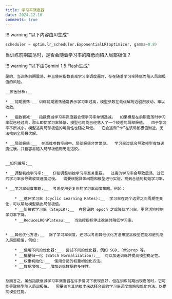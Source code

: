 ```yaml
---
title: 学习率调度器
date: 2024.12.16
comments: true
---
```


!!! warning "以下内容由AI生成"

```python
scheduler = optim.lr_scheduler.ExponentialLR(optimizer, gamma=0.8) 
```

当训练前期震荡时，是否会随着学习率的降低而陷入局部极值？

!!! warning "以下由Gemini 1.5 Flash生成"

    是的，当训练前期震荡，并且使用指数衰减学习率调度器时，存在随着学习率降低而陷入局部极值的风险。
    
    __原因分析:__
    
    * __前期震荡:__ 训练前期震荡通常表示学习率过高，模型参数在最优解附近剧烈波动，难以收敛。
    
    * __指数衰减:__ 指数衰减学习率调度器会使学习率单调递减。  如果模型在前期震荡时学习率就已经过高，那么即使学习率降低，模型也可能已经落入了一个较差的局部极值。  由于学习率不断减小，模型逃离局部极值的可能性也随之降低。  它会逐渐“卡”在该局部极值附近，无法找到全局最优解。
    
    * __局部极值:__  在高维参数空间中，局部极值非常常见。  学习率过低会导致模型收敛速度过慢，并且容易陷入局部极值而无法逃脱。


    __如何缓解:__
    
    * __调整初始学习率:__  仔细调整初始学习率至关重要。  过高的学习率会导致震荡，过低的学习率会导致收敛速度过慢。  需要根据具体问题和模型进行实验，找到合适的初始学习率。
    
    * __学习率调度策略:__  考虑使用更复杂的学习率调度策略，例如：
    
        * __循环学习率 (Cyclic Learning Rates):__  学习率在两个边界之间周期性变化，可以帮助模型跳出局部极值。
        * __阶梯式学习率 (StepLR):__  在预设的 epoch 之后降低学习率，更灵活地控制学习率下降。
        * __ReduceLROnPlateau:__  当监控指标停止改进时降低学习率。


    * __其他优化方法:__  除了学习率调度，还可以考虑其他优化方法来提高模型性能和避免陷入局部极值，例如：
    
        * __使用不同的优化器:__  尝试不同的优化器，例如 SGD, RMSprop 等。
        * __批量归一化 (Batch Normalization):__  可以加速训练并提高模型稳定性。
        * __权重初始化:__  使用合适的权重初始化方法。
        * __数据增强:__  增加训练数据的多样性。


    总而言之，虽然指数衰减学习率调度器在许多情况下表现良好，但在训练前期出现震荡时，它可能导致模型陷入局部极值。  需要结合其他技术来选择合适的学习率调度策略和优化方法，以提高模型性能。
